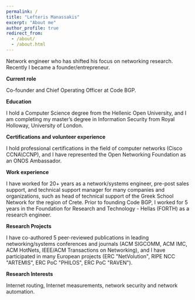 ```yaml
---
permalink: /
title: "Lefteris Manassakis"
excerpt: "About me"
author_profile: true
redirect_from: 
  - /about/
  - /about.html
---
```


Network engineer who has shifted his focus on networking research. Recently I became a founder/entrepreneur. 

**Current role**

Co-founder and Chief Operating Officer at Code BGP. 

**Education**

I hold a Computer Science degree from the Hellenic Open University, and I am completing my master’s degree in Information Security from Royal Holloway, University of London.

**Certifications and volunteer experience**

I hold professional certifications in the field of computer networks (Cisco CCNA\CCNP), and I have represented the Open Networking Foundation as an ONOS Ambassador. 

**Work experience**

I have worked for 20+ years as a network/systems engineer, pre-post sales support, and technical support manager for many companies and organizations, such as head of technical support of the Greek School Network for the region of Crete. Prior to founding Code BGP, I worked for 5 years in the Foundation for Research and Technology - Hellas (FORTH) as a research engineer. 

**Research Projects**

I have co-authored 5 peer-reviewed publications in leading networking/systems conferences and journals (ACM SIGCOMM, ACM IMC, ACM HotNets, IEEE/ACM Transactions on Networking), and I have participated in many European projects (ERC "NetVolution", RIPE NCC "ARTEMIS", ERC PoC "PHILOS", ERC PoC "RAVEN"). 

**Research Interests**

Internet routing, Internet measurements, network security and network automation.


